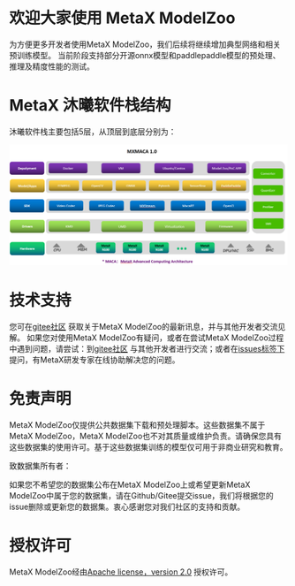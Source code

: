 # 欢迎大家使用 MetaX ModelZoo
为方便更多开发者使用MetaX ModelZoo，我们后续将继续增加典型网络和相关预训练模型。
当前阶段支持部分开源onnx模型和paddlepaddle模型的预处理、推理及精度性能的测试。

# MetaX 沐曦软件栈结构
沐曦软件栈主要包括5层，从顶层到底层分别为：

![Figure](figure.png)

# 技术支持
您可在[gitee社区](https://gitee.com/metax-tech_1/modelzoo/) 获取关于MetaX ModelZoo的最新讯息，并与其他开发者交流见解。
如果您对使用MetaX ModelZoo有疑问，或者在尝试MetaX ModelZoo过程中遇到问题，请尝试：到[gitee社区](https://gitee.com/metax-tech_1/modelzoo/) 与其他开发者进行交流；或者在[issues标签下](https://gitee.com/metax-tech_1/modelzoo/issues) 提问，有MetaX研发专家在线协助解决您的问题。

# 免责声明
MetaX ModelZoo仅提供公共数据集下载和预处理脚本。这些数据集不属于MetaX ModelZoo，MetaX ModelZoo也不对其质量或维护负责。请确保您具有这些数据集的使用许可。基于这些数据集训练的模型仅可用于非商业研究和教育。

致数据集所有者：

如果您不希望您的数据集公布在MetaX ModelZoo上或希望更新MetaX ModelZoo中属于您的数据集，请在Github/Gitee提交issue，我们将根据您的issue删除或更新您的数据集。衷心感谢您对我们社区的支持和贡献。

# 授权许可
MetaX ModelZoo经由[Apache license，version 2.0](https://gitee.com/metax-tech_1/modelzoo/blob/master/LICENSE) 授权许可。